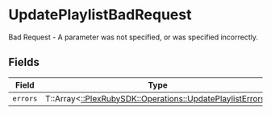 # UpdatePlaylistBadRequest

Bad Request - A parameter was not specified, or was specified incorrectly.


## Fields

| Field                                                                                                        | Type                                                                                                         | Required                                                                                                     | Description                                                                                                  |
| ------------------------------------------------------------------------------------------------------------ | ------------------------------------------------------------------------------------------------------------ | ------------------------------------------------------------------------------------------------------------ | ------------------------------------------------------------------------------------------------------------ |
| `errors`                                                                                                     | T::Array<[::PlexRubySDK::Operations::UpdatePlaylistErrors](../../models/operations/updateplaylisterrors.md)> | :heavy_minus_sign:                                                                                           | N/A                                                                                                          |